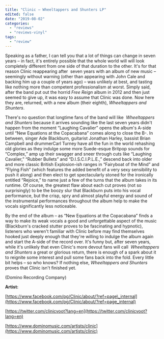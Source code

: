 ```yaml
---
title: "Clinic – Wheeltappers and Shunters LP"
edited: false
date: "2019-08-02"
categories:
  - "reviews"
  - "reviews-vinyl"
tags:
  - "review"
---
```


Speaking as a father, I can tell you that a lot of things can change in seven years – in fact, it's entirely possible that the whole world will will look completely different from one side of that duration to the other. It's for that reason Clinic reappearing after  seven years with an album of new music – seemingly without warning (other than appearing with John Cale and backing him up a couple of years ago) – was unlikely at best, and tasting like nothing more than competent professionalism at worst. Simply said, after the band put out the horrid _Free Reign_ album in 2012 and then just seemed to give up, it was easy to assume that Clinic was done. Now here they are, returned, with a new album (their eighth), _Wheeltappers and Shunters_.

There's no question that longtime fans of the band will like  _Wheeltappers and Shunters_ because it arrives sounding like the last seven years didn't happen from the moment “Laughing Cavalier” opens the album's A-side until “New Equations at the Copacabana” comes along to close the B-. In between, singer Ade Blackburn, guitarist Jonathan Harley, bassist Brian Campbell and drummerCarl Turney have all the fun in the world rehashing old glories as they indulge some more Suede-esque Britpop sounds for “Complex,” amp up their swagger and sneer through cuts like “Laughing Cavalier,” “Rubber Bullets” and “D.I.S.C.I.P.L.E.,” descend back into older and more classic British Explosion-ish ranges in “Fairyboat of the Mind” and “Flying Fish” (which features the added benefit of a very sexy sensibility to push it along) and then elect to get spectacularly stoned for the ironically entitled “Rejoice,” to name just a few of the turns that the album takes in its runtime. Of course, the greatest flaw about each cut proves (not so surprisingly) to be the boozy slur that Blackburn puts into his vocal performance, but the crisp, spry and almost playful energy and sound of the instrumental performances throughout the album help to make the vocals significantly less noticeable.

By the end of the album – as “New Equations at the Copacabana” finds a way to make its weak vocals a good and unforgettable aspect of the music (Blackburn's cracked stutter proves to be fascinating and hypnotic), listeners who weren't familiar with Clinic before may find themselves hooked just deeply enough that they're willing to indulge the album again and start the A-side of the record over. It's funny but, after seven years, while it's unlikely that even Clinic's more devout fans will call  _Wheeltappers and Shunters_ a great or glorious return, there is enough of a spark about it to reignite some interest and pull some fans back into the fold. Every little bit helps – so who knows? If nothing else, _Wheeltappers and Shunters_ proves that Clinic isn't finished yet.

(Domino Recording Company)

**Artist:**

[https://www.facebook.com/pg/Clinic/about/?ref=page\_internal](https://www.facebook.com/pg/Clinic/about/?ref=page_internal)

[https://twitter.com/clinicvoot?lang=en](https://twitter.com/clinicvoot?lang=en)

[https://www.dominomusic.com/artists/clinic](https://www.dominomusic.com/artists/clinic)
